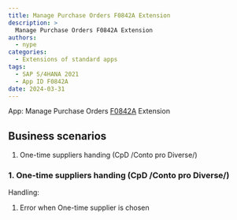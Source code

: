 ```yaml
---
title: Manage Purchase Orders F0842A Extension
description: >
  Manage Purchase Orders F0842A Extension
authors:
  - nype
categories:
  - Extensions of standard apps
tags:
  - SAP S/4HANA 2021
  - App ID F0842A
date: 2024-03-31
---
```


<!-- more -->

App: Manage Purchase Orders [F0842A]( https://fioriappslibrary.hana.ondemand.com/sap/fix/externalViewer/#/detail/Apps(%27F0842A%27)/S23OP ) Extension

## Business scenarios

1. One-time suppliers handing (CpD /Conto pro Diverse/)

### 1. One-time suppliers handing (CpD /Conto pro Diverse/)

Handling:

1. Error when One-time supplier is chosen





